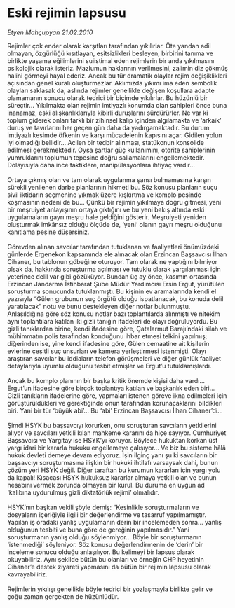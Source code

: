 # Eski rejimin lapsusu

*Etyen Mahçupyan 21.02.2010*

<div class="taraf_structure_2col_1zq">
<div class="margen_n">



 <p>Rejimler çok ender olarak karşıtları tarafından yıkılırlar. Öte yandan adil olmayan, özgürlüğü kısıtlayan, eşitsizlikleri besleyen, birbirini tanıma ve birlikte yaşama eğilimlerini suiistimal eden rejimlerin bir anda yıkılmasını psikolojik olarak isteriz. Mazlumun haklarının verilmesini, zalimin diz çökmüş halini görmeyi hayal ederiz. Ancak bu tür dramatik olaylar rejim değişiklikleri açısından genel kuralı oluşturmazlar. Aklımızda yıkımı ima eden sembolik olayları saklasak da, aslında rejimler genellikle değişen koşullara adapte olamamanın sonucu olarak tedrici bir biçimde yıkılırlar. Bu hüzünlü bir süreçtir... Yıkılmakta olan rejimin imtiyazlı konumda olan sahipleri önce buna inanamaz, eski alışkanlıklarıyla kibirli duruşlarını sürdürürler. Ne var ki toplum giderek onları farklı bir zihinsel kalıp içinden algılamakta ve ‘arkaik’ duruş ve tavırlarını her geçen gün daha da yadırgamaktadır. Bu durum imtiyazlı kesimde öfkenin ve karşı mücadelenin kapısını açar. Gidilen yolun iyi olmadığı bellidir... Acilen bir tedbir alınması, statükonun konsolide edilmesi gerekmektedir. Oysa şartlar güç kullanımını, otorite sahiplerinin yumruklarını toplumun tepesine doğru sallamalarını engellemektedir. Dolayısıyla daha ince taktiklere, manipülasyonlara ihtiyaç vardır... <br/><br/>Ortaya çıkmış olan ve tam olarak uygulanma şansı bulmamasına karşın sürekli yenilenen darbe planlarının hikmeti bu. Söz konusu planların suçu sivil iktidarın seçmenine yıkmak üzere kışkırtma ve komplo peşinde koşmasının nedeni de bu... Çünkü bir rejimin yıkılmaya doğru gitmesi, yeni bir meşruiyet anlayışının ortaya çıktığını ve bu yeni bakış altında eski uygulamaların gayrı meşru hale geldiğini gösterir. Meşruiyeti yeniden oluşturmak imkânsız olduğu ölçüde de, ‘yeni’ olanın gayrı meşru olduğunu kanıtlama peşine düşersiniz. <br/><br/>Görevden alınan savcılar tarafından tutuklanan ve faaliyetleri önümüzdeki günlerde Ergenekon kapsamında ele alınacak olan Erzincan Başsavcısı İlhan Cihaner, bu tablonun göbeğine oturuyor. Tam olarak ne yaptığını bilmiyor olsak da, hakkında soruşturma açılması ve tutuklu olarak yargılanması için yeterince delil var gibi gözüküyor. Bundan üç ay önce, kasımın ortasında Erzincan Jandarma İstihbarat Şube Müdür Yardımcısı Ersin Ergut, yürütülen soruşturma sonucunda tutuklanmıştı. Bu kişinin ev aramalarında kendi el yazısıyla “Gülen grubunun suç örgütü olduğu ispatlanacak, bu konuda delil yaratılacak” notu ve bunu destekleyen diğer notlar bulunmuştu. Anlaşıldığına göre söz konusu notlar bazı toplantılarda alınmıştı ve nitekim aynı toplantılara katılan iki gizli tanığın ifadeleri de olayı doğruluyordu. Bu gizli tanıklardan birine, kendi ifadesine göre, Çatalarmut Barajı’ndaki silah ve mühimmatın polis tarafından konduğunu ihbar etmesi telkini yapılmış; diğerinden ise, yine kendi ifadesine göre, Gülen cemaatine ait kişilerin evlerine çeşitli suç unsurları ve kamera yerleştirmesi istenmişti. Olayı araştıran savcılar bu iddiaların telefon görüşmeleri ve diğer günlük faaliyet detaylarıyla uyumlu olduğunu tesbit etmişler ve Ergut’u tutuklamışlardı. <br/><br/>Ancak bu komplo planının bir başka kritik önemde kişisi daha vardı... Ergut’un ifadesine göre birçok toplantıya katılan ve başkanlık eden biri... Gizli tanıkların ifadelerine göre, yapmaları istenen göreve ikna edilmeleri için görüştürüldükleri ve gerektiğinde onun tarafından korunacaklarını bildikleri biri. Yani bir tür ‘büyük abi’... Bu ‘abi’ Erzincan Başsavcısı İlhan Cihaner’di... <br/><br/>Şimdi HSYK bu başsavcıyı korurken, onu soruşturan savcıların yetkilerini alıyor ve savcıları yetkili kılan mahkeme kararını da hiçe sayıyor. Cumhuriyet Başsavcısı ve Yargıtay ise HSYK’yı koruyor. Böylece hukuktan korkan üst yargı idari bir kararla hukuku engellemeye çalışıyor... Ve biz bu sisteme hâlâ hukuk devleti demeye devam ediyoruz. İşin ilginç yanı şu ki savcıların bir başsavcıyı soruşturmasına ilişkin bir hukuki ihtilafı varsaysak dahi, bunun çözüm yeri HSYK değil. Diğer taraftan bu kurumun kararları için yargı yolu da kapalı! Kısacası HSYK hukuksuz kararlar almaya yetkili olan ve bunun hesabını vermek zorunda olmayan bir kurul. Bu duruma en uygun ad ‘kalıbına uydurulmuş gizli diktatörlük rejimi’ olmalıdır. <br/><br/>HSYK’nın başkan vekili şöyle demiş: “Kesinlikle soruşturmaların ve dosyaların içeriğiyle ilgili bir değerlendirme ve tasarruf yapılmamıştır. Yapılan iş oradaki yanlış uygulamanın derin bir incelemeden sonra... yanlış olduğunun tesbiti ve buna göre de gereğinin yapılmasıdır.” Yani soruşturmanın yanlış olduğu söylenmiyor... Böyle bir soruşturmanın ‘istenmediği’ söyleniyor. Söz konusu değerlendirmenin de ‘derin’ bir inceleme sonucu olduğu anlaşılıyor. Bu kelimeyi bir lapsus olarak okuyabiliriz. Aynı şekilde bütün bu olanları ve örneğin CHP heyetinin Cihaner’e destek ziyareti yapmasını da bütün bir rejimin lapsusu olarak kavrayabiliriz. <br/><br/>Rejimlerin yıkılışı genellikle böyle tedrici bir yozlaşmayla birlikte gelir ve çoğu zaman gerçekten de hüzünlüdür.</p>
<br/>
<br/>
<br/>



<br/>


<div id="taraf_not">
</div>

</div>


</div>
